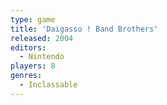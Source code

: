 ```yaml
---
type: game
title: 'Daigasso ! Band Brothers'
released: 2004
editors: 
  - Nintendo
players: 8
genres:
  - Inclassable
---
```

